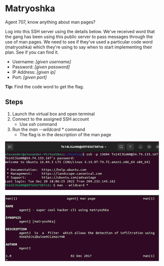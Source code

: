 # Matryoshka
Agent 707, know anything about man pages?

Log into this SSH server using the details below. We've received word that the gang has been using this public server to pass messages through the use of man pages. We need to see if they've used a particular code word (matryoshka) which they're using to say when to start implementing their plan. See if you can find it.

- Username: *[given username]*
- Password: *[given password]*
- IP Address: *[given ip]*
- Port: *[given port]*

**Tip:** Find the code word to get the flag.

## Steps
1. Launch the virtual box and open terminal
1. Connect to the assigned SSH account
    - Use *ssh* command
1. Run the *man --wildcard \** command
    - The flag is in the description of the man page

![man command](/assets/screenshots/hq-10-Matryoshka/step-1.png)

![man page descrption](/assets/screenshots/hq-10-Matryoshka/step-2.png)